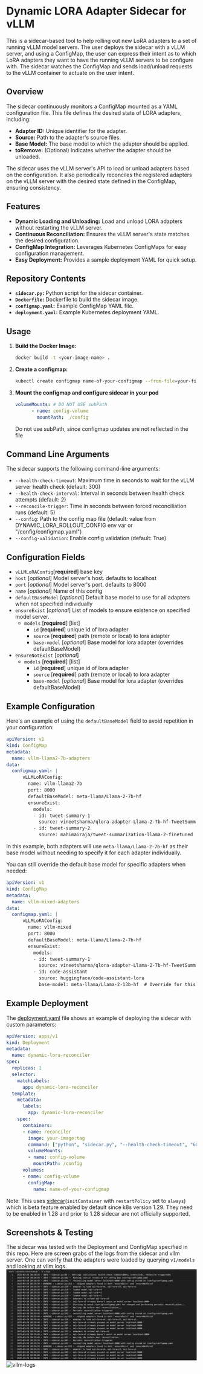 # Dynamic LORA Adapter Sidecar for vLLM

This is a sidecar-based tool to help rolling out new LoRA adapters to a set of running vLLM model servers. The user deploys the sidecar with a vLLM server, and using a ConfigMap, the user can express their intent as to which LoRA adapters they want to have the running vLLM servers to be configure with. The sidecar watches the ConfigMap and sends load/unload requests to the vLLM container to actuate on the user intent. 

## Overview

The sidecar continuously monitors a ConfigMap mounted as a YAML configuration file. This file defines the desired state of LORA adapters, including:

- **Adapter ID:** Unique identifier for the adapter.
- **Source:** Path to the adapter's source files.
- **Base Model:** The base model to which the adapter should be applied.
- **toRemove:** (Optional) Indicates whether the adapter should be unloaded.

The sidecar uses the vLLM server's API to load or unload adapters based on the configuration. It also periodically reconciles the registered adapters on the vLLM server with the desired state defined in the ConfigMap, ensuring consistency.

## Features

- **Dynamic Loading and Unloading:**  Load and unload LORA adapters without restarting the vLLM server.
- **Continuous Reconciliation:**  Ensures the vLLM server's state matches the desired configuration.
- **ConfigMap Integration:**  Leverages Kubernetes ConfigMaps for easy configuration management.
- **Easy Deployment:**  Provides a sample deployment YAML for quick setup.

## Repository Contents

- **`sidecar.py`:**  Python script for the sidecar container.
- **`Dockerfile`:**  Dockerfile to build the sidecar image.
- **`configmap.yaml`:**  Example ConfigMap YAML file.
- **`deployment.yaml`:**  Example Kubernetes deployment YAML.

## Usage


1. **Build the Docker Image:**
   ```bash
   docker build -t <your-image-name> .
   ```

2. **Create a configmap:**
   ```bash
   kubectl create configmap name-of-your-configmap --from-file=your-file.yaml
   ```

3. **Mount the configmap and configure sidecar in your pod**
   ```yaml
   volumeMounts: # DO NOT USE subPath
         - name: config-volume
           mountPath:  /config
   ```
   Do not use subPath, since configmap updates are not reflected in the file

## Command Line Arguments

The sidecar supports the following command-line arguments:

- `--health-check-timeout`: Maximum time in seconds to wait for the vLLM server health check (default: 300)
- `--health-check-interval`: Interval in seconds between health check attempts (default: 2)
- `--reconcile-trigger`: Time in seconds between forced reconciliation runs (default: 5)
- `--config`: Path to the config map file (default: value from DYNAMIC_LORA_ROLLOUT_CONFIG env var or "/config/configmap.yaml")
- `--config-validation`: Enable config validation (default: True)

## Configuration Fields
- `vLLMLoRAConfig`[**required**]  base key 
- `host` [*optional*] Model server's host. defaults to localhost
- `port` [*optional*] Model server's port. defaults to 8000
- `name` [*optional*] Name of this config
- `defaultBaseModel` [*optional*] Default base model to use for all adapters when not specified individually
- `ensureExist` [*optional*] List of models to ensure existence on specified model server.
    -  `models` [**required**] [list]
        - `id` [**required**] unique id of lora adapter
        - `source` [**required**] path (remote or local) to lora adapter
        - `base-model` [*optional*] Base model for lora adapter (overrides defaultBaseModel)
- `ensureNotExist` [*optional*]
    - `models` [**required**] [list]
        - `id` [**required**] unique id of lora adapter
        - `source` [**required**] path (remote or local) to lora adapter
        - `base-model` [*optional*] Base model for lora adapter (overrides defaultBaseModel)

## Example Configuration

Here's an example of using the `defaultBaseModel` field to avoid repetition in your configuration:

```yaml
apiVersion: v1
kind: ConfigMap
metadata:
  name: vllm-llama2-7b-adapters
data:
  configmap.yaml: |
      vLLMLoRAConfig:
        name: vllm-llama2-7b
        port: 8000
        defaultBaseModel: meta-llama/Llama-2-7b-hf
        ensureExist:
          models:
          - id: tweet-summary-1
            source: vineetsharma/qlora-adapter-Llama-2-7b-hf-TweetSumm
          - id: tweet-summary-2
            source: mahimairaja/tweet-summarization-llama-2-finetuned  
```

In this example, both adapters will use `meta-llama/Llama-2-7b-hf` as their base model without needing to specify it for each adapter individually.

You can still override the default base model for specific adapters when needed:

```yaml
apiVersion: v1
kind: ConfigMap
metadata:
  name: vllm-mixed-adapters
data:
  configmap.yaml: |
      vLLMLoRAConfig:
        name: vllm-mixed
        port: 8000
        defaultBaseModel: meta-llama/Llama-2-7b-hf
        ensureExist:
          models:
          - id: tweet-summary-1
            source: vineetsharma/qlora-adapter-Llama-2-7b-hf-TweetSumm
          - id: code-assistant
            source: huggingface/code-assistant-lora
            base-model: meta-llama/Llama-2-13b-hf  # Override for this specific adapter
```
## Example Deployment

The [deployment.yaml](deployment.yaml) file shows an example of deploying the sidecar with custom parameters:

```yaml
apiVersion: apps/v1
kind: Deployment
metadata:
  name: dynamic-lora-reconciler
spec:
  replicas: 1
  selector:
    matchLabels:
      app: dynamic-lora-reconciler
  template:
    metadata:
      labels:
        app: dynamic-lora-reconciler
    spec:
      containers:
      - name: reconciler
        image: your-image:tag
        command: ["python", "sidecar.py", "--health-check-timeout", "600", "--health-check-interval", "5", "--reconcile-trigger", "10"] #optional if overriding default values
        volumeMounts:
        - name: config-volume
          mountPath: /config
      volumes:
      - name: config-volume
        configMap:
          name: name-of-your-configmap
```

Note: This uses [sidecar](https://kubernetes.io/docs/concepts/workloads/pods/sidecar-containers/)(`initContainer` with `restartPolicy` set to `always`) which is beta feature enabled by default since k8s version 1.29. They need to be enabled in 1.28 and prior to 1.28 sidecar are not officially supported.

## Screenshots & Testing
The sidecar was tested with the Deployment and ConfigMap specified in this repo. Here are screen grabs of the logs from the sidecar and vllm server. One can verify that the adapters were loaded by querying `v1/models` and looking at vllm logs.
![lora-adapter-syncer](screenshots/lora-syncer-logs.png)
![vllm-logs](screenshots/vllm-logs.png)
